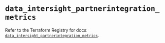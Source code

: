 # `data_intersight_partnerintegration_metrics`

Refer to the Terraform Registry for docs: [`data_intersight_partnerintegration_metrics`](https://registry.terraform.io/providers/ciscodevnet/intersight/1.0.71/docs/data-sources/partnerintegration_metrics).
